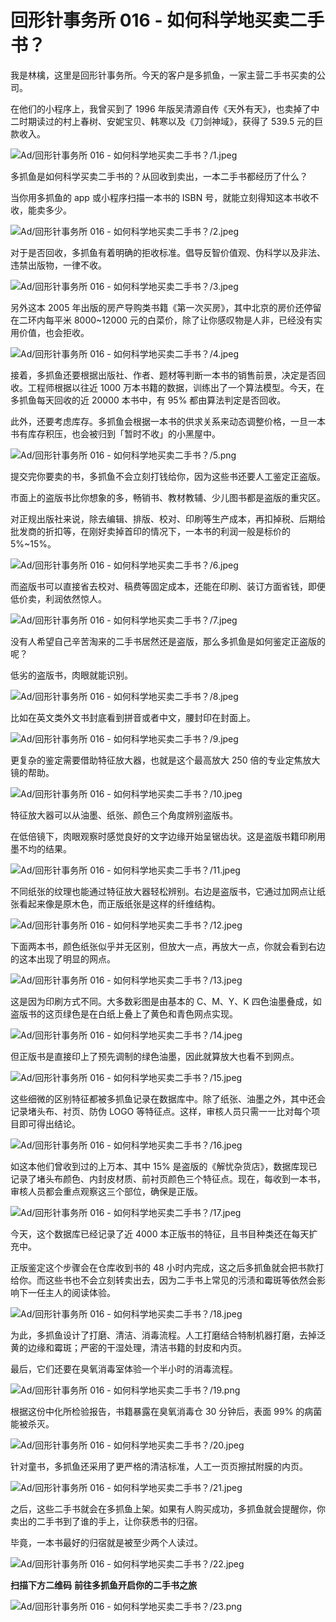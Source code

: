 # 回形针事务所 016 - 如何科学地买卖二手书？

我是林檎，这里是回形针事务所。今天的客户是多抓鱼，一家主营二手书买卖的公司。

在他们的小程序上，我曾买到了 1996 年版吴清源自传《天外有天》，也卖掉了中二时期读过的村上春树、安妮宝贝、韩寒以及《刀剑神域》，获得了 539.5 元的巨款收入。

![Ad/回形针事务所 016 - 如何科学地买卖二手书？/1.jpeg](https://cdn.jsdelivr.net/gh/qiaoshouzi/static/image/Ad/回形针事务所%20016%20-%20如何科学地买卖二手书？/1.jpeg)

多抓鱼是如何科学买卖二手书的？从回收到卖出，一本二手书都经历了什么？

当你用多抓鱼的 app 或小程序扫描一本书的 ISBN 号，就能立刻得知这本书收不收，能卖多少。

![Ad/回形针事务所 016 - 如何科学地买卖二手书？/2.jpeg](https://cdn.jsdelivr.net/gh/qiaoshouzi/static/image/Ad/回形针事务所%20016%20-%20如何科学地买卖二手书？/2.jpeg)

对于是否回收，多抓鱼有着明确的拒收标准。倡导反智价值观、伪科学以及非法、违禁出版物，一律不收。

![Ad/回形针事务所 016 - 如何科学地买卖二手书？/3.jpeg](https://cdn.jsdelivr.net/gh/qiaoshouzi/static/image/Ad/回形针事务所%20016%20-%20如何科学地买卖二手书？/3.jpeg)

另外这本 2005 年出版的房产导购类书籍《第一次买房》，其中北京的房价还停留在二环内每平米 8000\~12000 元的白菜价，除了让你感叹物是人非，已经没有实用价值，也会拒收。

![Ad/回形针事务所 016 - 如何科学地买卖二手书？/4.jpeg](https://cdn.jsdelivr.net/gh/qiaoshouzi/static/image/Ad/回形针事务所%20016%20-%20如何科学地买卖二手书？/4.jpeg)

接着，多抓鱼还要根据出版社、作者、题材等判断一本书的销售前景，决定是否回收。工程师根据以往近 1000 万本书籍的数据，训练出了一个算法模型。今天，在多抓鱼每天回收的近 20000 本书中，有 95% 都由算法判定是否回收。

此外，还要考虑库存。多抓鱼会根据一本书的供求关系来动态调整价格，一旦一本书有库存积压，也会被归到「暂时不收」的小黑屋中。

![Ad/回形针事务所 016 - 如何科学地买卖二手书？/5.png](https://cdn.jsdelivr.net/gh/qiaoshouzi/static/image/Ad/回形针事务所%20016%20-%20如何科学地买卖二手书？/5.png)

提交完你要卖的书，多抓鱼不会立刻打钱给你，因为这些书还要人工鉴定正盗版。

市面上的盗版书比你想象的多，畅销书、教材教辅、少儿图书都是盗版的重灾区。

对正规出版社来说，除去编辑、排版、校对、印刷等生产成本，再扣掉税、后期给批发商的折扣等，在刚好卖掉首印的情况下，一本书的利润一般是标价的 5%\~15%。

![Ad/回形针事务所 016 - 如何科学地买卖二手书？/6.jpeg](https://cdn.jsdelivr.net/gh/qiaoshouzi/static/image/Ad/回形针事务所%20016%20-%20如何科学地买卖二手书？/6.jpeg)

而盗版书可以直接省去校对、稿费等固定成本，还能在印刷、装订方面省钱，即便低价卖，利润依然惊人。

![Ad/回形针事务所 016 - 如何科学地买卖二手书？/7.jpeg](https://cdn.jsdelivr.net/gh/qiaoshouzi/static/image/Ad/回形针事务所%20016%20-%20如何科学地买卖二手书？/7.jpeg)

没有人希望自己辛苦淘来的二手书居然还是盗版，那么多抓鱼是如何鉴定正盗版的呢？

低劣的盗版书，肉眼就能识别。

![Ad/回形针事务所 016 - 如何科学地买卖二手书？/8.jpeg](https://cdn.jsdelivr.net/gh/qiaoshouzi/static/image/Ad/回形针事务所%20016%20-%20如何科学地买卖二手书？/8.jpeg)

比如在英文类外文书封底看到拼音或者中文，腰封印在封面上。

![Ad/回形针事务所 016 - 如何科学地买卖二手书？/9.jpeg](https://cdn.jsdelivr.net/gh/qiaoshouzi/static/image/Ad/回形针事务所%20016%20-%20如何科学地买卖二手书？/9.jpeg)

更复杂的鉴定需要借助特征放大器，也就是这个最高放大 250 倍的专业定焦放大镜的帮助。

![Ad/回形针事务所 016 - 如何科学地买卖二手书？/10.jpeg](https://cdn.jsdelivr.net/gh/qiaoshouzi/static/image/Ad/回形针事务所%20016%20-%20如何科学地买卖二手书？/10.jpeg)

特征放大器可以从油墨、纸张、颜色三个角度辨别盗版书。

在低倍镜下，肉眼观察时感觉良好的文字边缘开始呈锯齿状。这是盗版书籍印刷用墨不均的结果。

![Ad/回形针事务所 016 - 如何科学地买卖二手书？/11.jpeg](https://cdn.jsdelivr.net/gh/qiaoshouzi/static/image/Ad/回形针事务所%20016%20-%20如何科学地买卖二手书？/11.jpeg)

不同纸张的纹理也能通过特征放大器轻松辨别。右边是盗版书，它通过加网点让纸张看起来像是原木色，而正版纸张是这样的纤维结构。

![Ad/回形针事务所 016 - 如何科学地买卖二手书？/12.jpeg](https://cdn.jsdelivr.net/gh/qiaoshouzi/static/image/Ad/回形针事务所%20016%20-%20如何科学地买卖二手书？/12.jpeg)

下面两本书，颜色纸张似乎并无区别，但放大一点，再放大一点，你就会看到右边的这本出现了明显的网点。

![Ad/回形针事务所 016 - 如何科学地买卖二手书？/13.jpeg](https://cdn.jsdelivr.net/gh/qiaoshouzi/static/image/Ad/回形针事务所%20016%20-%20如何科学地买卖二手书？/13.jpeg)

这是因为印刷方式不同。大多数彩图是由基本的 C、M、Y、K 四色油墨叠成，如盗版书的这页绿色是在白纸上叠上了黄色和青色网点实现。

![Ad/回形针事务所 016 - 如何科学地买卖二手书？/14.jpeg](https://cdn.jsdelivr.net/gh/qiaoshouzi/static/image/Ad/回形针事务所%20016%20-%20如何科学地买卖二手书？/14.jpeg)

但正版书是直接印上了预先调制的绿色油墨，因此就算放大也看不到网点。

![Ad/回形针事务所 016 - 如何科学地买卖二手书？/15.jpeg](https://cdn.jsdelivr.net/gh/qiaoshouzi/static/image/Ad/回形针事务所%20016%20-%20如何科学地买卖二手书？/15.jpeg)

这些细微的区别特征都被多抓鱼记录在数据库中。除了纸张、油墨之外，其中还会记录堵头布、衬页、防伪 LOGO 等特征点。这样，审核人员只需一一比对每个项目即可得出结论。

![Ad/回形针事务所 016 - 如何科学地买卖二手书？/16.jpeg](https://cdn.jsdelivr.net/gh/qiaoshouzi/static/image/Ad/回形针事务所%20016%20-%20如何科学地买卖二手书？/16.jpeg)

如这本他们曾收到过的上万本、其中 15% 是盗版的《解忧杂货店》，数据库现已记录了堵头布颜色、内封皮材质、前衬页颜色三个特征点。现在，每收到一本书，审核人员都会重点观察这三个部位，确保是正版。

![Ad/回形针事务所 016 - 如何科学地买卖二手书？/17.jpeg](https://cdn.jsdelivr.net/gh/qiaoshouzi/static/image/Ad/回形针事务所%20016%20-%20如何科学地买卖二手书？/17.jpeg)

今天，这个数据库已经记录了近 4000 本正版书的特征，且书目种类还在每天扩充中。

正版鉴定这个步骤会在仓库收到书的 48 小时内完成，这之后多抓鱼就会把书款打给你。而这些书也不会立刻转卖出去，因为二手书上常见的污渍和霉斑等依然会影响下一任主人的阅读体验。

![Ad/回形针事务所 016 - 如何科学地买卖二手书？/18.jpeg](https://cdn.jsdelivr.net/gh/qiaoshouzi/static/image/Ad/回形针事务所%20016%20-%20如何科学地买卖二手书？/18.jpeg)

为此，多抓鱼设计了打磨、清洁、消毒流程。人工打磨结合特制机器打磨，去掉泛黄的边缘和霉斑；严密的干湿处理，清洁书籍的封皮和内页。

最后，它们还要在臭氧消毒室体验一个半小时的消毒流程。

![Ad/回形针事务所 016 - 如何科学地买卖二手书？/19.png](https://cdn.jsdelivr.net/gh/qiaoshouzi/static/image/Ad/回形针事务所%20016%20-%20如何科学地买卖二手书？/19.png)

根据这份中化所检验报告，书籍暴露在臭氧消毒仓 30 分钟后，表面 99% 的病菌能被杀灭。

![Ad/回形针事务所 016 - 如何科学地买卖二手书？/20.jpeg](https://cdn.jsdelivr.net/gh/qiaoshouzi/static/image/Ad/回形针事务所%20016%20-%20如何科学地买卖二手书？/20.jpeg)

针对童书，多抓鱼还采用了更严格的清洁标准，人工一页页擦拭附膜的内页。

![Ad/回形针事务所 016 - 如何科学地买卖二手书？/21.jpeg](https://cdn.jsdelivr.net/gh/qiaoshouzi/static/image/Ad/回形针事务所%20016%20-%20如何科学地买卖二手书？/21.jpeg)

之后，这些二手书就会在多抓鱼上架。如果有人购买成功，多抓鱼就会提醒你，你卖出的二手书到了谁的手上，让你获悉书的归宿。

毕竟，一本书最好的归宿就是被至少两个人读过。

![Ad/回形针事务所 016 - 如何科学地买卖二手书？/22.jpeg](https://cdn.jsdelivr.net/gh/qiaoshouzi/static/image/Ad/回形针事务所%20016%20-%20如何科学地买卖二手书？/22.jpeg)

**扫描下方二维码** **前往多抓鱼开启你的二手书之旅**

![Ad/回形针事务所 016 - 如何科学地买卖二手书？/23.png](https://cdn.jsdelivr.net/gh/qiaoshouzi/static/image/Ad/回形针事务所%20016%20-%20如何科学地买卖二手书？/23.png)
